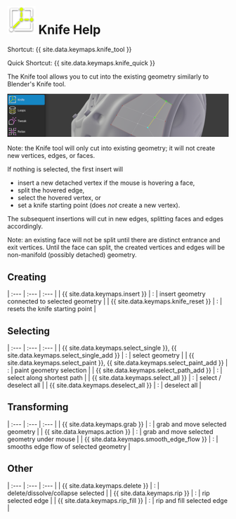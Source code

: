 # ![](images/knife-icon.png) Knife Help

Shortcut: {{ site.data.keymaps.knife_tool }}

Quick Shortcut: {{ site.data.keymaps.knife_quick }}

The Knife tool allows you to cut into the existing geometry similarly to Blender's Knife tool.

![](images/help_knife.png)

Note: the Knife tool will only cut into existing geometry; it will not create new vertices, edges, or faces.

If nothing is selected, the first insert will

- insert a new detached vertex if the mouse is hovering a face,
- split the hovered edge,
- select the hovered vertex, or
- set a knife starting point (does _not_ create a new vertex).

The subsequent insertions will cut in new edges, splitting faces and edges accordingly.

Note: an existing face will not be split until there are distinct entrance and exit vertices.
Until the face can split, the created vertices and edges will be non-manifold (possibly detached) geometry.



## Creating


| :--- | :--- | :--- |
| {{ site.data.keymaps.insert }} | : | insert geometry connected to selected geometry |
| {{ site.data.keymaps.knife_reset }} | : | resets the knife starting point |

## Selecting


| :--- | :--- | :--- |
| {{ site.data.keymaps.select_single }}, {{ site.data.keymaps.select_single_add }} | : | select geometry |
| {{ site.data.keymaps.select_paint }}, {{ site.data.keymaps.select_paint_add }}   | : | paint geometry selection |
| {{ site.data.keymaps.select_path_add }}                  | : | select along shortest path |
| {{ site.data.keymaps.select_all }}                       | : | select / deselect all |
| {{ site.data.keymaps.deselect_all }}                     | : | deselect all |


## Transforming


| :--- | :--- | :--- |
| {{ site.data.keymaps.grab }}             | : | grab and move selected geometry |
| {{ site.data.keymaps.action }}           | : | grab and move selected geometry under mouse |
| {{ site.data.keymaps.smooth_edge_flow }} | : | smooths edge flow of selected geometry |

## Other


| :--- | :--- | :--- |
| {{ site.data.keymaps.delete }}   | : | delete/dissolve/collapse selected |
| {{ site.data.keymaps.rip }}      | : | rip selected edge |
| {{ site.data.keymaps.rip_fill }} | : | rip and fill selected edge |

